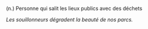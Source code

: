 (n.) Personne qui salit les lieux publics avec des déchets

*Les souillonneurs dégradent la beauté de nos parcs.*